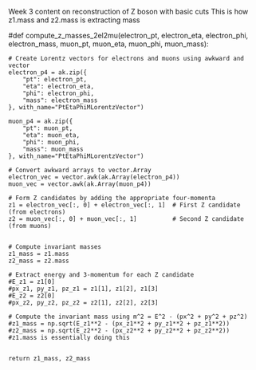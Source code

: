 Week 3 content on reconstruction of Z boson with basic cuts
This is how z1.mass and z2.mass is extracting mass 


#def compute_z_masses_2el2mu(electron_pt, electron_eta, electron_phi, electron_mass,
                            muon_pt, muon_eta, muon_phi, muon_mass):
    
    # Create Lorentz vectors for electrons and muons using awkward and vector
    electron_p4 = ak.zip({
        "pt": electron_pt,
        "eta": electron_eta,
        "phi": electron_phi,
        "mass": electron_mass
    }, with_name="PtEtaPhiMLorentzVector")
    
    muon_p4 = ak.zip({
        "pt": muon_pt,
        "eta": muon_eta,
        "phi": muon_phi,
        "mass": muon_mass
    }, with_name="PtEtaPhiMLorentzVector")

    # Convert awkward arrays to vector.Array
    electron_vec = vector.awk(ak.Array(electron_p4))
    muon_vec = vector.awk(ak.Array(muon_p4))

    # Form Z candidates by adding the appropriate four-momenta
    z1 = electron_vec[:, 0] + electron_vec[:, 1]  # First Z candidate (from electrons)
    z2 = muon_vec[:, 0] + muon_vec[:, 1]          # Second Z candidate (from muons)

    
    # Compute invariant masses
    z1_mass = z1.mass
    z2_mass = z2.mass
    
    # Extract energy and 3-momentum for each Z candidate
    #E_z1 = z1[0]
    #px_z1, py_z1, pz_z1 = z1[1], z1[2], z1[3]
    #E_z2 = z2[0]
    #px_z2, py_z2, pz_z2 = z2[1], z2[2], z2[3]

    # Compute the invariant mass using m^2 = E^2 - (px^2 + py^2 + pz^2)
    #z1_mass = np.sqrt(E_z1**2 - (px_z1**2 + py_z1**2 + pz_z1**2))
    #z2_mass = np.sqrt(E_z2**2 - (px_z2**2 + py_z2**2 + pz_z2**2))
    #z1.mass is essentially doing this 


    return z1_mass, z2_mass
